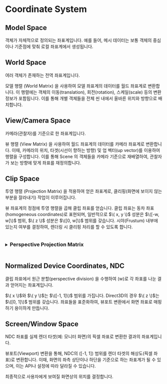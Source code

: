 # Coordinate System

## Model Space
객체가 자체적으로 정의되는 좌표계입니다. 예를 들어, 메시 데이터는 보통 객체의 중심이나 기준점에 맞춰 로컬 좌표계에서 생성됩니다.

## World Space
여러 객체가 존재하는 전역 좌표계입니다. 

모델 행렬 (World Matrix) 을 사용하여 모델 좌표계의 데이터를 월드 좌표계로 변환합니다. 이 행렬에는 객체의 이동(translation), 회전(rotation), 스케일(scale) 등의 변환 정보가 포함됩니다. 이를 통해 개별 객체들을 전체 씬 내에서 올바른 위치와 방향으로 배치합니다.

## View/Camera Space
카메라(관찰자)를 기준으로 한 좌표계입니다.

뷰 행렬 (View Matrix) 을 사용하여 월드 좌표계의 데이터를 카메라 좌표계로 변환합니다. 이때, 카메라의 위치, 타겟(시선이 향하는 방향) 및 업 벡터(up vector)를 이용하여 행렬을 구성합니다. 이를 통해 Scene 의 객체들을 카메라 기준으로 재배열하여, 관찰자가 보는 방향에 맞게 좌표를 재정의합니다.

## Clip Space
투영 행렬 (Projection Matrix) 을 적용하여 얻은 좌표계로, 클리핑(화면에 보이지 않는 부분을 잘라내기) 작업이 이루어집니다. 

뷰 좌표계의 정점에 투영 행렬을 곱해 클립 좌표를 얻습니다.  클립 좌표는 동차 좌표(homogeneous coordinates)로 표현되며, 일반적으로 $\( x, y \)$ 성분은 $\([-w, w]\)$ 범위, $\( z \)$ 성분은 $\([0, w]\)$ 범위를 갖습니다. 시야(Frustum) 내부에 있는지 여부를 결정하여, 렌더링 시 클리핑 처리를 할 수 있도록 합니다.

<details> <summary> <h3 style="display:inline-block"> Perspective Projection Matrix </h3></summary>
원근 투영은 멀리 있는 객체가 작게, 가까운 객체가 크게 보이는 효과를 주어 원근감(Perspective)을 표현합니다.

* clipping window = near plane
* https://www.songho.ca/opengl/gl_projectionmatrix.html#google_vignette
* View Space 의 좌표를 Clip Space 로 옮기기 위해서 필요한 행렬을 역으로 계산하는 듯 하다.
</details>

## Normalized Device Coordinates, NDC
클립 좌표에서 원근 분할(perspective division) 을 수행하여 \(w\)로 각 좌표를 나눈 결과 얻어지는 좌표계입니다.

$\( x \)$와 $\( y \)$는 $\([-1, 1]\)$ 범위를 가집니다. Direct3D의 경우 $\( z \)$는 $\([0, 1]\)$ 범위를 갖습니다. 좌표들을 표준화하여, 뷰포트 변환에서 화면 좌표로 매핑하기 용이하게 만듭니다.

## Screen/Window Space
NDC 좌표를 실제 렌더 타겟(예: 모니터 화면)의 픽셀 좌표로 변환한 결과의 좌표계입니다.

뷰포트(Viewport) 변환을 통해, NDC의 \([-1, 1]\) 범위를 렌더 타겟의 해상도(픽셀 좌표)로 변환합니다. 이때, 화면의 좌측 상단이나 하단을 기준으로 하는 좌표계가 될 수 있으며, 이는 API나 설정에 따라 달라질 수 있습니다.

최종적으로 사용자에게 보여질 화면상의 위치를 결정합니다.